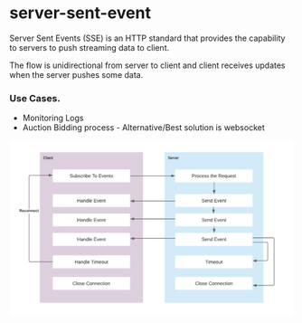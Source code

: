 # server-sent-event

Server Sent Events (SSE) is an HTTP standard that provides the capability to servers to push streaming data to client. 

The flow is unidirectional from server to client and client receives updates when the server pushes some data. 

### Use Cases.

* Monitoring Logs
* Auction Bidding process - Alternative/Best solution is websocket

![SSE.png](SSE.png)

